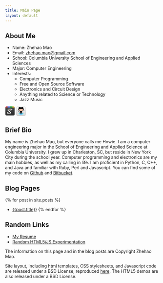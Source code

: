 ```yaml
---
title: Main Page
layout: default
---
```


## About Me

* Name: Zhehao Mao
* Email: zhehao.mao@gmail.com
* School: Columbia University School of Engineering and Applied Sciences
* Major: Computer Engineering
* Interests:
	* Computer Programming
	* Free and Open Source Software
	* Electronics and Circuit Design
	* Anything related to Science or Technology
	* Jazz Music

[![Google Plus](images/google_plus_32.png)](https://plus.google.com/104423634081365897250/about)
[![Github](images/github_32.png)](https://github.com/zhemao)


## Brief Bio

My name is Zhehao Mao, but everyone calls me Howie. I am a computer engineering major in the School of 
Engineering and Applied Science at Columbia University. I grew up in 
Charleston, SC, but reside in New York City during the school year. Computer 
programming and electronics are my main hobbies, as well as my calling in life. 
I am proficient in Python, C, C++, and Java and familiar with Ruby, Perl and 
Javascript. You can find some of my code on [Github](https://github.com/zhemao) 
and [Bitbucket](https://bitbucket.org/zhemao).

## Blog Pages
{% for post in site.posts %}
* [{{post.title}}]({{post.url}})
{% endfor %}

## Random Links

* [My Resume](resume.pdf)
* [Random HTML5/JS Experimentation](html5/)

The information on this page and in the blog posts are Copyright Zhehao Mao.

Site layout, including html templates, CSS stylesheets, and Javascript code
are released under a BSD License, reproduced [here](/bsd-license.txt). The HTML5
demos are also released under a BSD License. 
